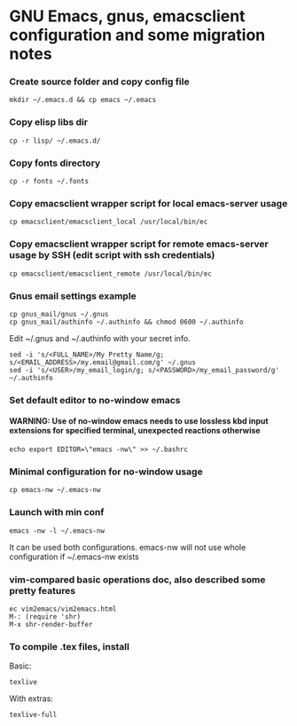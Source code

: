 # GNU Emacs, gnus, emacsclient configuration and some migration notes

### Create source folder and copy config file
```
mkdir ~/.emacs.d && cp emacs ~/.emacs
```

### Copy elisp libs dir
```
cp -r lisp/ ~/.emacs.d/
```

### Copy fonts directory
```
cp -r fonts ~/.fonts
```

### Copy emacsclient wrapper script for local emacs-server usage
```
cp emacsclient/emacsclient_local /usr/local/bin/ec
```

### Copy emacsclient wrapper script for remote emacs-server usage by SSH (edit script with ssh credentials)
```
cp emacsclient/emacsclient_remote /usr/local/bin/ec
```

### Gnus email settings example
```
cp gnus_mail/gnus ~/.gnus
cp gnus_mail/authinfo ~/.authinfo && chmod 0600 ~/.authinfo
```

Edit ~/.gnus and ~/.authinfo with your secret info.

```
sed -i 's/<FULL_NAME>/My Pretty Name/g; s/<EMAIL_ADDRESS>/my.email@gmail.com/g' ~/.gnus
sed -i 's/<USER>/my_email_login/g; s/<PASSWORD>/my_email_password/g' ~/.authinfo
```

### Set default editor to no-window emacs

#### WARNING: Use of no-window emacs needs to use lossless kbd input extensions for specified terminal, unexpected reactions otherwise
```
echo export EDITOR=\"emacs -nw\" >> ~/.bashrc
```

### Minimal configuration for no-window usage
```
cp emacs-nw ~/.emacs-nw
```

### Launch with min conf
```
emacs -nw -l ~/.emacs-nw
```

It can be used both configurations. emacs-nw will not use whole configuration if ~/.emacs-nw exists

### vim-compared basic operations doc, also described some pretty features
```
ec vim2emacs/vim2emacs.html
M-: (require 'shr)
M-x shr-render-buffer
```

### To compile .tex files, install
Basic:
```
texlive
```

With extras:
```
texlive-full
```
